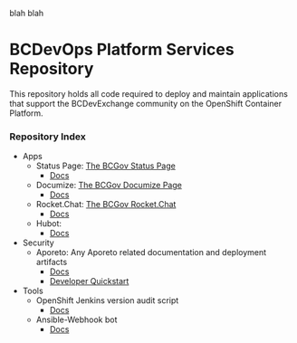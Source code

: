 blah blah
# BCDevOps Platform Services Repository

This repository holds all code required to deploy and maintain applications that support the BCDevExchange community on the OpenShift Container Platform.

### Repository Index
- Apps
  - Status Page: [The BCGov Status Page](http://status.pathfinder.gov.bc.ca)
      - [Docs](apps/statuspage/readme.md)
  - Documize: [The BCGov Documize Page](https://docs.pathfinder.gov.bc.ca)
      - [Docs](apps/documize/README.md)
  - Rocket.Chat: [The BCGov Rocket.Chat](https://chat.pathfinder.gov.bc.ca)
      - [Docs](apps/rocketchat/readme.md)
  - Hubot:
      - [Docs](apps/hubot/README.md)
- Security 
  - Aporeto:  Any Aporeto related documentation and deployment artifacts
      - [Docs](security/aporeto/readme.md)
      - [Developer Quickstart](security/aporeto/docs/QuickStart.md)
- Tools
    - OpenShift Jenkins version audit script
      - [Docs](tools/audit/jenkins_versions/readme.md)
    - Ansible-Webhook bot
      - [Docs](tools/bots/ansible-webhook/readme.md)

